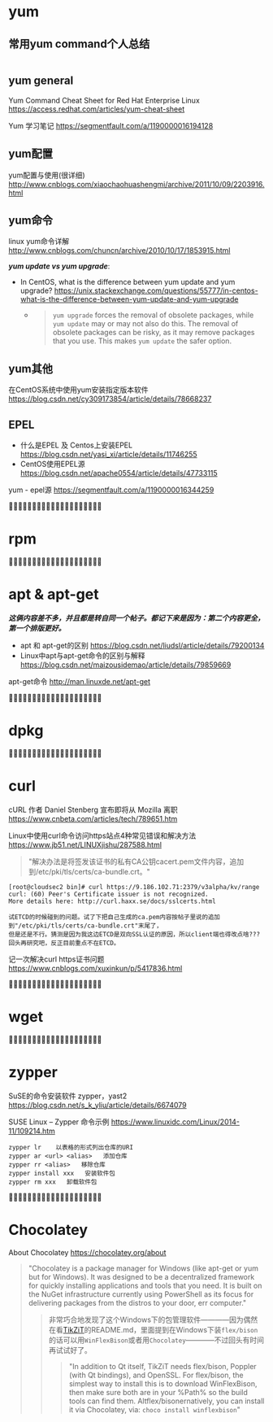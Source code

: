 
# yum

## 常用yum command个人总结

```

```

## yum general

Yum Command Cheat Sheet for Red Hat Enterprise Linux https://access.redhat.com/articles/yum-cheat-sheet

Yum 学习笔记 https://segmentfault.com/a/1190000016194128

## yum配置

yum配置与使用(很详细) http://www.cnblogs.com/xiaochaohuashengmi/archive/2011/10/09/2203916.html

## yum命令

linux yum命令详解 http://www.cnblogs.com/chuncn/archive/2010/10/17/1853915.html

***yum update vs yum upgrade***:
- In CentOS, what is the difference between yum update and yum upgrade? https://unix.stackexchange.com/questions/55777/in-centos-what-is-the-difference-between-yum-update-and-yum-upgrade
  * > `yum upgrade` forces the removal of obsolete packages, while `yum update` may or may not also do this. The removal of obsolete packages can be risky, as it may remove packages that you use. This makes `yum update` the safer option.

## yum其他

在CentOS系统中使用yum安装指定版本软件 https://blog.csdn.net/cy309173854/article/details/78668237

## EPEL

- 什么是EPEL 及 Centos上安装EPEL https://blog.csdn.net/yasi_xi/article/details/11746255
- CentOS使用EPEL源 https://blog.csdn.net/apache0554/article/details/47733115

yum - epel源 https://segmentfault.com/a/1190000016344259

:couple::couple::couple::couple::couple::couple::couple::couple::couple::couple::couple::couple::couple::couple::couple::couple::couple::couple::couple::couple:

# rpm


:couple::couple::couple::couple::couple::couple::couple::couple::couple::couple::couple::couple::couple::couple::couple::couple::couple::couple::couple::couple:

# apt & apt-get

***这俩内容差不多，并且都是转自同一个帖子。都记下来是因为：第二个内容更全，第一个排版更好。***
- apt 和 apt-get的区别 https://blog.csdn.net/liudsl/article/details/79200134
- Linux中apt与apt-get命令的区别与解释 https://blog.csdn.net/maizousidemao/article/details/79859669

apt-get命令 http://man.linuxde.net/apt-get

:couple::couple::couple::couple::couple::couple::couple::couple::couple::couple::couple::couple::couple::couple::couple::couple::couple::couple::couple::couple:

# dpkg


:couple::couple::couple::couple::couple::couple::couple::couple::couple::couple::couple::couple::couple::couple::couple::couple::couple::couple::couple::couple:

# curl

cURL 作者 Daniel Stenberg 宣布即将从 Mozilla 离职 https://www.cnbeta.com/articles/tech/789651.htm

Linux中使用curl命令访问https站点4种常见错误和解决方法 https://www.jb51.net/LINUXjishu/287588.html
> "解决办法是将签发该证书的私有CA公钥cacert.pem文件内容，追加到/etc/pki/tls/certs/ca-bundle.crt。"
```
[root@cloudsec2 bin]# curl https://9.186.102.71:2379/v3alpha/kv/range
curl: (60) Peer's Certificate issuer is not recognized.
More details here: http://curl.haxx.se/docs/sslcerts.html

试ETCD的时候碰到的问题。试了下把自己生成的ca.pem内容按帖子里说的追加到"/etc/pki/tls/certs/ca-bundle.crt"末尾了，
但是还是不行。猜测是因为我这边ETCD是双向SSL认证的原因，所以client端也得改点啥???回头再研究吧，反正目前重点不在ETCD。
```

记一次解决curl https证书问题 https://www.cnblogs.com/xuxinkun/p/5417836.html

:couple::couple::couple::couple::couple::couple::couple::couple::couple::couple::couple::couple::couple::couple::couple::couple::couple::couple::couple::couple:

# wget

:couple::couple::couple::couple::couple::couple::couple::couple::couple::couple::couple::couple::couple::couple::couple::couple::couple::couple::couple::couple:

# zypper

SuSE的命令安装软件 zypper，yast2
https://blog.csdn.net/s_k_yliu/article/details/6674079

SUSE Linux – Zypper 命令示例
https://www.linuxidc.com/Linux/2014-11/109214.htm
```
zypper lr    以表格的形式列出仓库的URI
zypper ar <url> <alias>   添加仓库
zypper rr <alias>   移除仓库
zypper install xxx   安装软件包
zypper rm xxx   卸载软件包
```

:couple::couple::couple::couple::couple::couple::couple::couple::couple::couple::couple::couple::couple::couple::couple::couple::couple::couple::couple::couple:

# Chocolatey

About Chocolatey https://chocolatey.org/about
> "Chocolatey is a package manager for Windows (like apt-get or yum but for Windows). It was designed to be a decentralized framework for quickly installing applications and tools that you need. It is built on the NuGet infrastructure currently using PowerShell as its focus for delivering packages from the distros to your door, err computer."
>> 非常巧合地发现了这个Windows下的包管理软件————因为偶然在看[TikZiT](https://github.com/tikzit/tikzit)的README.md，里面提到在Windows下装`flex/bison`的话可以用`WinFlexBison`或者用`Chocolatey`————不过回头有时间再试试好了。
>>> "In addition to Qt itself, TikZiT needs flex/bison, Poppler (with Qt bindings), and OpenSSL. For flex/bison, the simplest way to install this is to download WinFlexBison, then make sure both are in your %Path% so the build tools can find them. Altflex/bisonernatively, you can install it via Chocolatey, via: `choco install winflexbison`"

